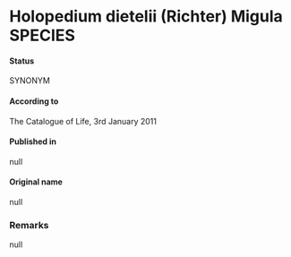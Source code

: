 Holopedium dietelii (Richter) Migula SPECIES
=======

#### Status
SYNONYM

#### According to
The Catalogue of Life, 3rd January 2011

#### Published in
null

#### Original name
null

### Remarks
null